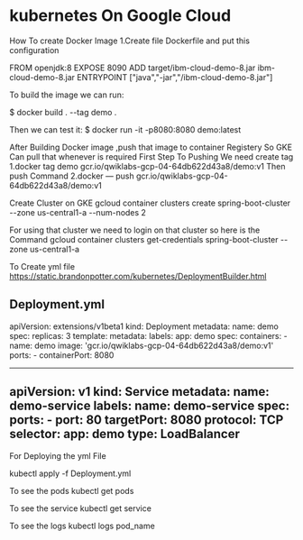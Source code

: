 # kubernetes On Google Cloud


How To create Docker Image
1.Create file Dockerfile and put this configuration

FROM openjdk:8
EXPOSE 8090
ADD target/ibm-cloud-demo-8.jar ibm-cloud-demo-8.jar
ENTRYPOINT ["java","-jar","/ibm-cloud-demo-8.jar"]


To build the image we can run:

$ docker build . --tag demo .

Then we can test it:
$ docker run -it -p8080:8080 demo:latest

After Building  Docker image ,push that image to container Registery So GKE Can pull that whenever is required
First Step To Pushing We need create tag
1.docker tag demo gcr.io/qwiklabs-gcp-04-64db622d43a8/demo:v1
Then push Command
2.docker — push gcr.io/qwiklabs-gcp-04-64db622d43a8/demo:v1

Create Cluster on GKE 
gcloud container clusters create spring-boot-cluster --zone us-central1-a --num-nodes 2

For using that cluster we need to login on that cluster so here is the Command
gcloud container clusters get-credentials spring-boot-cluster --zone us-central1-a

To Create yml file 
https://static.brandonpotter.com/kubernetes/DeploymentBuilder.html

Deployment.yml
------------------------------------------------------------------------------------------------------------------------------------------------------------
apiVersion: extensions/v1beta1
kind: Deployment
metadata:
  name: demo
spec:
  replicas: 3
  template:
    metadata:
      labels:
        app: demo
    spec:
      containers:
        - name: demo
          image: 'gcr.io/qwiklabs-gcp-04-64db622d43a8/demo:v1'
          ports:
            - containerPort: 8080

---
apiVersion: v1
kind: Service
metadata:
  name: demo-service
  labels:
    name: demo-service
spec:
  ports:
    - port: 80
      targetPort: 8080
      protocol: TCP
  selector:
    app: demo
  type: LoadBalancer
----------------------------------------------------------------------------------------------------------------------------------------------------------


For Deploying the yml File

kubectl apply -f Deployment.yml

To see the pods 
kubectl get pods

To see the service 
kubectl get service

To see the logs 
kubectl logs pod_name

